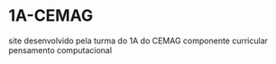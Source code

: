 # 1A-CEMAG
site desenvolvido pela turma do 1A do CEMAG componente curricular pensamento computacional 
